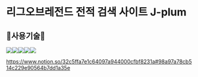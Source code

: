 # 리그오브레전드 전적 검색 사이트 J-plum



## 📖사용기술📖

<img src="https://img.shields.io/badge/React-61DAFB?style=flat&logo=React&logoColor=white"/><img src="https://img.shields.io/badge/Javascript-F7DF1E?style=flat&logo=JavaScript&logoColor=white"/><img src="https://img.shields.io/badge/HTML5-E34F26?style=flat&logo=HTML5&logoColor=white"/><img src="https://img.shields.io/badge/PostCSS-DD3A0A?style=flat&logo=PostCSS&logoColor=white"/><img src="https://img.shields.io/badge/CSS3-1572B6?style=flat&logo=CSS3&logoColor=white"/>

https://www.notion.so/32c5ffa7e1c64097a944000cfbf8231a#98a97a78cb514c229e90564b7dd1a35e
